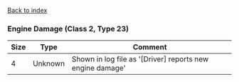 [Back to index](index.md)

### Engine Damage (Class 2, Type 23)

Size|Type|Comment
-|-|-
4|Unknown|Shown in log file as '[Driver] reports new engine damage'
